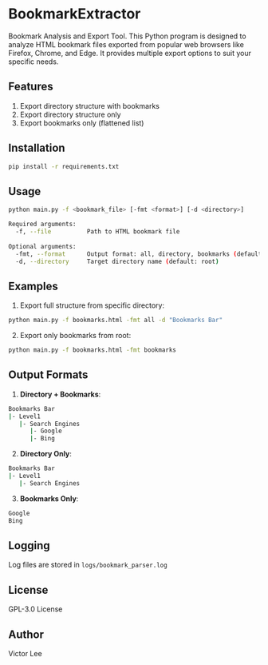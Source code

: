 # BookmarkExtractor
Bookmark Analysis and Export Tool. This Python program is designed to analyze HTML bookmark files exported from popular web browsers like Firefox, Chrome, and Edge. It provides multiple export options to suit your specific needs.

## Features

1. Export directory structure with bookmarks
2. Export directory structure only
3. Export bookmarks only (flattened list)

## Installation

```bash
pip install -r requirements.txt
```

## Usage

```bash
python main.py -f <bookmark_file> [-fmt <format>] [-d <directory>]

Required arguments:
  -f, --file          Path to HTML bookmark file
  
Optional arguments:
  -fmt, --format      Output format: all, directory, bookmarks (default: directory)
  -d, --directory     Target directory name (default: root)
```

## Examples

1. Export full structure from specific directory:

```bash
python main.py -f bookmarks.html -fmt all -d "Bookmarks Bar"
```

2. Export only bookmarks from root:

```bash
python main.py -f bookmarks.html -fmt bookmarks
```

## Output Formats

1. **Directory + Bookmarks**:


```bash
Bookmarks Bar
|- Level1
   |- Search Engines
      |- Google
      |- Bing
```

2. **Directory Only**:

```bash
Bookmarks Bar
|- Level1
   |- Search Engines
```

3. **Bookmarks Only**:

```bash
Google
Bing
```

## Logging

Log files are stored in `logs/bookmark_parser.log`

## License

GPL-3.0 License

## Author

Victor Lee

